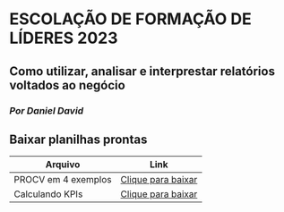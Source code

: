 # ESCOLAÇÃO DE FORMAÇÃO DE LÍDERES 2023
## Como utilizar, analisar e interprestar relatórios voltados ao negócio
### _Por Daniel David_

## Baixar planilhas prontas

| Arquivo | Link |
| ------ | ------ |
| PROCV em 4 exemplos | [Clique para baixar](https://github.com/danieldavidnunes/efl/raw/main/Planilhas/PROCV%20-%204%20exemplos%20%20-%20Feito.xlsx) |
| Calculando KPIs | [Clique para baixar](https://github.com/danieldavidnunes/efl/raw/main/Planilhas/Calculando%20KPIs%20-%20Feito.xlsx) |

